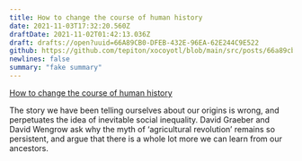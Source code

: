 ```yaml
---
title: How to change the course of human history
date: 2021-11-03T17:32:20.560Z
draftDate: 2021-11-02T01:42:13.036Z
draft: drafts://open?uuid=66A89CB0-DFEB-432E-96EA-62E244C9E522
github: https://github.com/tepiton/xocoyotl/blob/main/src/posts/66a89cb0-dfeb-432e-96ea-62e244c9e522.md
newlines: false
summary: "fake summary"
---
```

[How to change the course of human history](https://www.eurozine.com/change-course-human-history/)

<!-- excerpt -->
The story we have been telling ourselves about our origins is wrong, and perpetuates the idea of inevitable social inequality. David Graeber and David Wengrow ask why the myth of ‘agricultural revolution’ remains so persistent, and argue that there is a whole lot more we can learn from our ancestors.
<!-- excerpt -->
